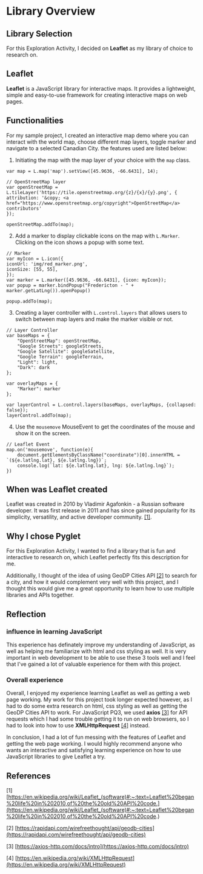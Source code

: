 # Library Overview

## Library Selection

For this Exploration Activity, I decided on **Leaflet** as my library of choice to research on. 

## Leaflet

**Leaflet** is a JavaScript library for interactive maps. It provides a lightweight, simple and easy-to-use framework for creating interactive maps on web pages.

## Functionalities

For my sample project, I created an interactive map demo where you can interact with the world map, choose different map layers, toggle marker and navigate to a selected Canadian City. the features used are listed below:

1. Initiating the map with the map layer of your choice with the `map` class.

```
var map = L.map('map').setView([45.9636, -66.6431], 14);

// OpenStreetMap layer
var openStreetMap = L.tileLayer('https://tile.openstreetmap.org/{z}/{x}/{y}.png', {
attribution: '&copy; <a href="https://www.openstreetmap.org/copyright">OpenStreetMap</a> contributors'
});

openStreetMap.addTo(map);
```

2. Add a marker to display clickable icons on the map with `L.Marker`. Clicking on the icon shows a popup with some text.

```
// Marker
var myIcon = L.icon({
iconUrl: 'img/red_marker.png',
iconSize: [55, 55],
});
var marker = L.marker([45.9636, -66.6431], {icon: myIcon});
var popup = marker.bindPopup("Fredericton - " + marker.getLatLng()).openPopup()

popup.addTo(map);
```

3. Creating a layer controller with `L.control.layers` that allows users to switch between map layers and make the marker visible or not.

```
// Layer Controller
var baseMaps = {
    "OpenStreetMap": openStreetMap,
    "Google Streets": googleStreets,
    "Google Satellite": googleSatellite,
    "Google Terrain": googleTerrain,
    "Light": light,
    "Dark": dark
};

var overlayMaps = {
    "Marker": marker
};

var layerControl = L.control.layers(baseMaps, overlayMaps, {collapsed: false});
layerControl.addTo(map);
```
4. Use the `mousemove` MouseEvent to get the coordinates of the mouse and show it on the screen.

```
// Leaflet Event
map.on('mousemove', function(e){
    document.getElementsByClassName("coordinate")[0].innerHTML = `(${e.latlng.lat}, ${e.latlng.lng})`;
    console.log(`lat: ${e.latlng.lat}, lng: ${e.latlng.lng}`);
})
```

## When was Leaflet created

Leaflet was created in 2010 by Vladimir Agafonkin - a Russian software developer. It was first release in 2011 and has since gained popularity for its simplicity, versatility, and active developer community.  [[1]](https://en.wikipedia.org/wiki/Leaflet_(software)#:~:text=Leaflet%20began%20life%20in%202010,of%20the%20old%20API%20code.).

## Why I chose Pyglet

For this Exploration Activity, I wanted to find a library that is fun and interactive to research on, which Leaflet perfectly fits this description for me.

Additionally, I thought of the idea of using GeoDP Cities API [[2]](https://rapidapi.com/wirefreethought/api/geodb-cities) to search for a city, and how it would complement very well with this project, and I thought this would give me a great opportunity to learn how to use multiple libraries and APIs together.

## Reflection

### influence in learning JavaScript

This experience has definately improve my understanding of JavaScript, as well as helping me familiarize with html and css styling as well. It is very important in web development to be able to use these 3 tools well and I feel that I've gained a lot of valuable experience for them with this project.

### Overall experience

Overall, I enjoyed my experience learning Leaflet as well as getting a web page working. My work for this project took longer expected however, as I had to do some extra research on html, css styling as well as getting the GeoDP Cities API to work. For JavaScript PQ3, we used **axios** [[3]](https://axios-http.com/docs/intro) for API requests which I had some trouble getting it to run on web browsers, so I had to look into how to use **XMLHttpRequest** [[4]](https://en.wikipedia.org/wiki/XMLHttpRequest) instead.

In conclusion, I had a lot of fun messing with the features of Leaflet and getting the web page working. I would highly recommend anyone who wants an interactive and satisfying learning experience on how to use JavaScript libraries to give Leaflet a try.

## References
[1] [https://en.wikipedia.org/wiki/Leaflet_(software)#:~:text=Leaflet%20began%20life%20in%202010,of%20the%20old%20API%20code.](https://en.wikipedia.org/wiki/Leaflet_(software)#:~:text=Leaflet%20began%20life%20in%202010,of%20the%20old%20API%20code.)

[2] [https://rapidapi.com/wirefreethought/api/geodb-cities](https://rapidapi.com/wirefreethought/api/geodb-cities)

[3] [https://axios-http.com/docs/intro](https://axios-http.com/docs/intro)

[4] [https://en.wikipedia.org/wiki/XMLHttpRequest](https://en.wikipedia.org/wiki/XMLHttpRequest)
